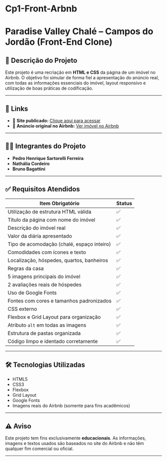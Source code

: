 # Cp1-Front-Arbnb
# Paradise Valley Chalé – Campos do Jordão (Front-End Clone)

## 🏡 Descrição do Projeto

Este projeto é uma recriação em **HTML e CSS** da página de um imóvel no Airbnb. O objetivo foi simular de forma fiel a apresentação do anúncio real, com todas as informações essenciais do imóvel, layout responsivo e utilização de boas práticas de codificação.

---

## 🔗 Links

- 🔴 **Site publicado:** [Clique aqui para acessar](https://pedro2007596.github.io/Cp1-Front-Arbnb/)
- 📄 **Anúncio original no Airbnb:** [Ver imóvel no Airbnb](https://www.airbnb.com.br/rooms/1424499279321194919?photo_id=2277165572&source_impression_id=p3_1756568932_P3qagUhhWPr3M7H4&previous_page_section_name=1000&guests=1&adults=1)

---

## 👨‍💻 Integrantes do Projeto

- **Pedro Henrique Sartorelli Ferreira**
- **Nathália Cordeiro**
- **Bruno Bagattini**

---

## ✅ Requisitos Atendidos

| Item Obrigatório                                 | Status |
|--------------------------------------------------|--------|
| Utilização de estrutura HTML válida              | ✅     |
| Título da página com nome do imóvel              | ✅     |
| Descrição do imóvel real                         | ✅     |
| Valor da diária apresentado                      | ✅     |
| Tipo de acomodação (chalé, espaço inteiro)       | ✅     |
| Comodidades com ícones e texto                   | ✅     |
| Localização, hóspedes, quartos, banheiros        | ✅     |
| Regras da casa                                   | ✅     |
| 5 imagens principais do imóvel                   | ✅     |
| 2 avaliações reais de hóspedes                   | ✅     |
| Uso de Google Fonts                              | ✅     |
| Fontes com cores e tamanhos padronizados         | ✅     |
| CSS externo                                       | ✅     |
| Flexbox e Grid Layout para organização           | ✅     |
| Atributo `alt` em todas as imagens               | ✅     |
| Estrutura de pastas organizada                   | ✅     |
| Código limpo e identado corretamente             | ✅     |

---

## 🛠️ Tecnologias Utilizadas

- HTML5
- CSS3
- Flexbox
- Grid Layout
- Google Fonts
- Imagens reais do Airbnb (somente para fins acadêmicos)

---

## ⚠️ Aviso

Este projeto tem fins exclusivamente **educacionais**. As informações, imagens e textos usados são baseados no site do Airbnb e não têm qualquer fim comercial ou oficial.

---

